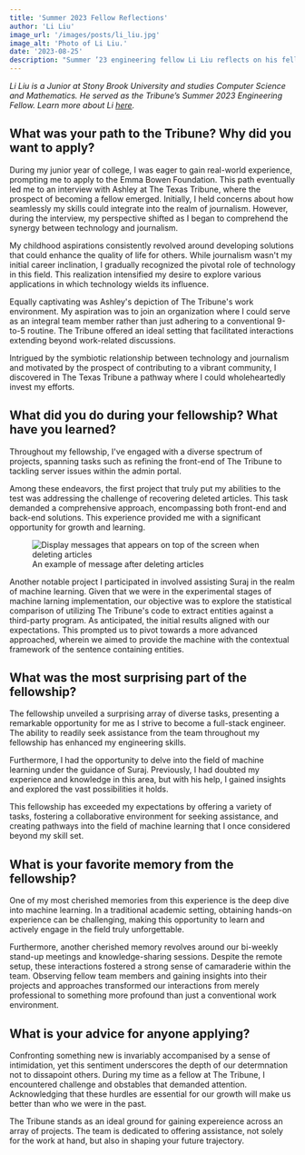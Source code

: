```yaml
---
title: 'Summer 2023 Fellow Reflections'
author: 'Li Liu'
image_url: '/images/posts/li_liu.jpg'
image_alt: 'Photo of Li Liu.'
date: '2023-08-25'
description: "Summer ’23 engineering fellow Li Liu reflects on his fellowship"
---
```

*Li Liu is a Junior at Stony Brook University and studies Computer Science and Mathematics. He served as the Tribune’s Summer 2023 Engineering Fellow. Learn more about Li [here](https://www.linkedin.com/in/li-liu-018960231/).*



## What was your path to the Tribune? Why did you want to apply?

During my junior year of college, I was eager to gain real-world experience, prompting me to apply to the Emma Bowen Foundation. This path eventually led me to an interview with Ashley at The Texas Tribune, where the prospect of becoming a fellow emerged. Initially, I held concerns about how seamlessly my skills could integrate into the realm of journalism. However, during the interview, my perspective shifted as I began to comprehend the synergy between technology and journalism.

My childhood aspirations consistently revolved around developing solutions that could enhance the quality of life for others. While journalism wasn't my initial career inclination, I gradually recognized the pivotal role of technology in this field. This realization intensified my desire to explore various applications in which technology wields its influence.

Equally captivating was Ashley's depiction of The Tribune's work environment. My aspiration was to join an organization where I could serve as an integral team member rather than just adhering to a conventional 9-to-5 routine. The Tribune offered an ideal setting that facilitated interactions extending beyond work-related discussions.

Intrigued by the symbiotic relationship between technology and journalism and motivated by the prospect of contributing to a vibrant community, I discovered in The Texas Tribune a pathway where I could wholeheartedly invest my efforts.

## What did you do during your fellowship? What have you learned?

Throughout my fellowship, I've engaged with a diverse spectrum of projects, spanning tasks such as refining the front-end of The Tribune to tackling server issues within the admin portal.

Among these endeavors, the first project that truly put my abilities to the test was addressing the challenge of recovering deleted articles. This task demanded a comprehensive approach, encompassing both front-end and back-end solutions. This experience provided me with a significant opportunity for growth and learning.

<figure>
  <img src="{{ '/images/posts/deleted_article_result.png' | url }}" alt="Display messages that appears on top of the screen when deleting articles">
  <figcaption>An example of message after deleting articles</figcaption>
</figure>

Another notable project I participated in involved assisting Suraj in the realm of machine learning. Given that we were in the experimental stages of machine larning implementation, our objective was to explore the statistical comparison of utilizing The Tribune's code to extract entities against a third-party program. As anticipated, the initial results aligned with our expectations. This prompted us to pivot towards a more advanced approached, wherein we aimed to provide the machine with the contextual framework of the sentence containing entities. 

## What was the most surprising part of the fellowship?

The fellowship unveiled a surprising array of diverse tasks, presenting a remarkable opportunity for me as I strive to become a full-stack engineer. The ability to readily seek assistance from the team throughout my fellowship has enhanced my engineering skills.

Furthermore, I had the opportunity to delve into the field of machine learning under the guidance of Suraj. Previously, I had doubted my experience and knowledge in this area, but with his help, I gained insights and explored the vast possibilities it holds.

This fellowship has exceeded my expectations by offering a variety of tasks, fostering a collaborative environment for seeking assistance, and creating pathways into the field of machine learning that I once considered beyond my skill set.

## What is your favorite memory from the fellowship?

One of my most cherished memories from this experience is the deep dive into machine learning. In a traditional academic setting, obtaining hands-on experience can be challenging, making this opportunity to learn and actively engage in the field truly unforgettable.

Furthermore, another cherished memory revolves around our bi-weekly stand-up meetings and knowledge-sharing sessions. Despite the remote setup, these interactions fostered a strong sense of camaraderie within the team. Observing fellow team members and gaining insights into their projects and approaches transformed our interactions from merely professional to something more profound than just a conventional work environment.

## What is your advice for anyone applying?

Confronting something new is invariably accompanised by a sense of intimidation, yet this sentiment underscores the depth of our determnation not to dissapoint others. During my time as a fellow at The Tribune, I encountered challenge and obstables that demanded attention. Acknowledging that these hurdles are essential for our growth will make us better than who we were in the past.

The Tribune stands as an ideal ground for gaining expereience across an array of projects. The team is dedicated to offering assistance, not solely for the work at hand, but also in shaping your future trajectory.
